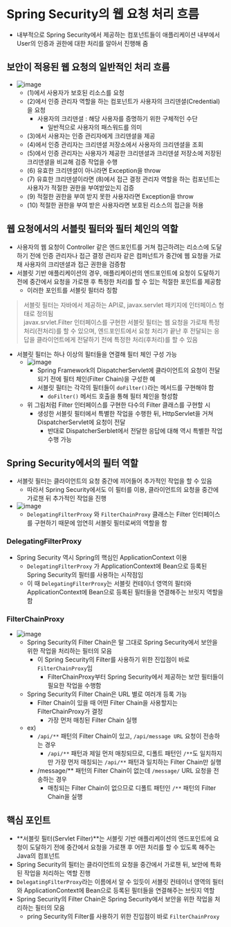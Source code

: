# Spring Security의 웹 요청 처리 흐름
- 내부적으로 Spring Security에서 제공하는 컴포넌트들이 애플리케이션 내부에서 User의 인증과 권한에 대한 처리를 알아서 진행해 줌
  
## 보안이 적용된 웹 요청의 일반적인 처리 흐름
- ![image](https://user-images.githubusercontent.com/102513932/203105990-b4a9adef-dd4c-46ff-8a5e-63ff866ba3d8.png)
  - (1)에서 사용자가 보호된 리소스를 요청
  - (2)에서 인증 관리자 역할을 하는 컴포넌트가 사용자의 크리덴셜(Credential)을 요청
    - 사용자의 크리덴셜 : 해당 사용자를 증명하기 위한 구체적인 수단
      - 일반적으로 사용자의 패스워드를 의미
  - (3)에서 사용자는 인증 관리자에게 크리덴셜을 제공
  - (4)에서 인증 관리자는 크리덴셜 저장소에서 사용자의 크리덴셜을 조회
  - (5)에서  인증 관리자는 사용자가 제공한 크리덴셜과 크리덴셜 저장소에 저장된 크리덴셜을 비교해 검증 작업을 수행
  - (6) 유효한 크리덴셜이 아니라면 Exception을 throw
  - (7) 유효한 크리덴셜이라면 (8)에서 접근 결정 관리자 역할을 하는 컴포넌트는 사용자가 적절한 권한을 부여받았는지 검증
  - (9) 적절한 권한을 부여 받지 못한 사용자라면 Exception을 throw
  - (10) 적절한 권한을 부여 받은 사용자라면 보호된 리소스의 접근을 허용

## 웹 요청에서의 서블릿 필터와 필터 체인의 역할 
- 사용자의 웹 요청이 Controller 같은 엔드포인트를 거쳐 접근하려는 리소스에 도달하기 전에 인증 관리자나 접근 결정 관리자 같은 컴퍼넌트가 중간에 웹 요청을 가로채 사용자의 크리덴셜과 접근 권한을 검증함
- 서블릿 기반 애플리케이션의 경우, 애플리케이션의 엔드포인트에 요청이 도달하기 전에 중간에서 요청을 가로챈 후 특정한 처리를 할 수 있는 적절한 포인트를 제공함
  - 이러한 포인트를 서블릿 필터라 칭함

> 서블릿 필터는 자바에서 제공하는 API로, javax.servlet 패키지에 인터페이스 형태로 정의됨 <br>
> javax.srvlet.Filter 인터페이스를 구현한 서블릿 필터는 웹 요청을 가로채 특정 처리(전처리)를 할 수 있으며, 엔드포인트에서 요청 처리가 끝난 후 전달되는 응답을 클라이언트에게 전달하기 전에 특정한 처리(후처리)를 할 수 있음

- 서블릿 필터는 하나 이상의 필터들을 연결해 필터 체인 구성 가능
  - ![image](https://user-images.githubusercontent.com/102513932/203110089-81a92ab5-4a99-4215-a9ce-eb8d4364e5fd.png)
    - Spring Framework의 DispatcherServlet에 클라이언트의 요청이 전달되기 전에 필터 체인(Filter Chain)을 구성한 예
    - 서블릿 필터는 각각의 필터들이 `doFilter()`라는 메서드를 구현해야 함
      - `doFilter()` 메서드 호출을 통해 필터 체인을 형성함
  - 위 그림처럼 Filter 인터페이스를 구현한 다수의 Filter 클래스를 구현할 시
    - 생성한 서블릿 필터에서 특별한 작업을 수행한 뒤, HttpServlet을 거쳐 DispatcherServlet에 요청이 전달
      - 반대로 DispatcherSerblet에서 전달한 응답에 대해 역시 특별한 작업 수행 가능

## Spring Security에서의 필터 역할
- 서블릿 필터는 클라이언트의 요청 중간에 끼어들어 추가적인 작업을 할 수 있음
  - 따라서 Spring Security에서도 이 필터를 이용, 클라이언트의 요청을 중간에 가로챈 뒤 추가적인 작업을 진행
- ![image](https://user-images.githubusercontent.com/102513932/203111458-6172fb85-ff51-4b72-8c15-f62d109b4e04.png)
  - `DelegatingFilterProxy` 와 `FilterChainProxy` 클래스는 Filter 인터페이스를 구현하기 때문에 엄연히 서블릿 필터로써의 역할을 함

### DelegatingFilterProxy
- Spring Security 역시 Spring의 핵심인 ApplicationContext 이용
  - `DelegatingFilterProxy` 가 ApplicationContext에 Bean으로 등록된 Spring Security의 필터를 사용하는 시작점임
  - 이 때 `DelegatingFilterProxy`는 서블릿 컨테이너 영역의 필터와 ApplicationContext에 Bean으로 등록된 필터들을 연결해주는 브릿지 역할을 함

### FilterChainProxy
- ![image](https://user-images.githubusercontent.com/102513932/203112557-5f654b0c-0719-4cf9-b3ae-501775e7f083.png)
  - Spring Security의 Filter Chain은 말 그대로 Spring Security에서 보안을 위한 작업을 처리하는 필터의 모음
    - 이 Spring Security의 Filter를 사용하기 위한 진입점이 바로 `FilterChainProxy`임
      - FilterChainProxy부터 Spring Security에서 제공하는 보안 필터들이 필요한 작업을 수행함
  - Spring Security의 Filter Chain은 URL 별로 여러개 등록 가능
    - Filter Chain이 있을 때 어떤 Filter Chain을 사용할지는 FilterChainProxy가 결정
      - 가장 먼저 매칭된 Filter Chain 실행
  - ex)
    - `/api/**` 패턴의 Filter Chain이 있고, `/api/message URL` 요청이 전송하는 경우
      - `/api/**` 패턴과 제일 먼저 매칭되므로, 디폴트 패턴인 `/**`도 일치하지만 가장 먼저 매칭되는 `/api/**` 패턴과 일치하는 Filter Chain만 실행
    - /message/** 패턴의 Filter Chain이 없는데 `/message/` URL 요청을 전송하는 경우
      - 매칭되는 Filter Chain이 없으므로 디폴트 패턴인 `/**` 패턴의 Filter Chain을 실행

## 핵심 포인트
- **서블릿 필터(Servlet Filter)**는 서블릿 기반 애플리케이션의 엔드포인트에 요청이 도달하기 전에 중간에서 요청을 가로챈 후 어떤 처리를 할 수 있도록 해주는 Java의 컴포넌트
- Spring Security의 필터는 클라이언트의 요청을 중간에서 가로챈 뒤, 보안에 특화된 작업을 처리하는 역할 진행
- `DelegatingFilterProxy`라는 이름에서 알 수 있듯이 서블릿 컨테이너 영역의 필터와 ApplicationContext에 Bean으로 등록된 필터들을 연결해주는 브릿지 역할
- Spring Security의 Filter Chain은 Spring Security에서 보안을 위한 작업을 처리하는 필터의 모음
  - pring Security의 Filter를 사용하기 위한 진입점이 바로 `FilterChainProxy`